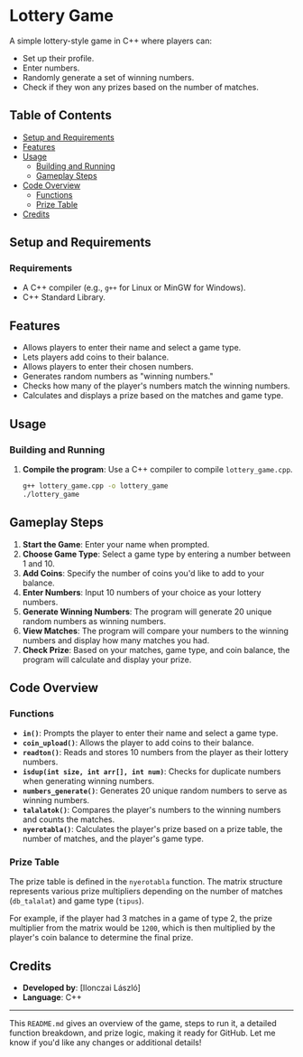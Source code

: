 # Lottery Game

A simple lottery-style game in C++ where players can:
- Set up their profile.
- Enter numbers.
- Randomly generate a set of winning numbers.
- Check if they won any prizes based on the number of matches.

## Table of Contents
- [Setup and Requirements](#setup-and-requirements)
- [Features](#features)
- [Usage](#usage)
  - [Building and Running](#building-and-running)
  - [Gameplay Steps](#gameplay-steps)
- [Code Overview](#code-overview)
  - [Functions](#functions)
  - [Prize Table](#prize-table)
- [Credits](#credits)

## Setup and Requirements

### Requirements
- A C++ compiler (e.g., `g++` for Linux or MinGW for Windows).
- C++ Standard Library.

## Features

- Allows players to enter their name and select a game type.
- Lets players add coins to their balance.
- Allows players to enter their chosen numbers.
- Generates random numbers as "winning numbers."
- Checks how many of the player's numbers match the winning numbers.
- Calculates and displays a prize based on the matches and game type.

## Usage

### Building and Running

1. **Compile the program**: Use a C++ compiler to compile `lottery_game.cpp`.
   ```bash
   g++ lottery_game.cpp -o lottery_game
   ./lottery_game

## Gameplay Steps

1. **Start the Game**: Enter your name when prompted.
2. **Choose Game Type**: Select a game type by entering a number between 1 and 10.
3. **Add Coins**: Specify the number of coins you'd like to add to your balance.
4. **Enter Numbers**: Input 10 numbers of your choice as your lottery numbers.
5. **Generate Winning Numbers**: The program will generate 20 unique random numbers as winning numbers.
6. **View Matches**: The program will compare your numbers to the winning numbers and display how many matches you had.
7. **Check Prize**: Based on your matches, game type, and coin balance, the program will calculate and display your prize.

## Code Overview

### Functions

- **`in()`**: Prompts the player to enter their name and select a game type.
- **`coin_upload()`**: Allows the player to add coins to their balance.
- **`readton()`**: Reads and stores 10 numbers from the player as their lottery numbers.
- **`isdup(int size, int arr[], int num)`**: Checks for duplicate numbers when generating winning numbers.
- **`numbers_generate()`**: Generates 20 unique random numbers to serve as winning numbers.
- **`talalatok()`**: Compares the player's numbers to the winning numbers and counts the matches.
- **`nyerotabla()`**: Calculates the player's prize based on a prize table, the number of matches, and the player's game type.

### Prize Table

The prize table is defined in the `nyerotabla` function. The matrix structure represents various prize multipliers depending on the number of matches (`db_talalat`) and game type (`tipus`).

For example, if the player had 3 matches in a game of type 2, the prize multiplier from the matrix would be `1200`, which is then multiplied by the player's coin balance to determine the final prize.

## Credits

- **Developed by**: [Ilonczai László]
- **Language**: C++

---

This `README.md` gives an overview of the game, steps to run it, a detailed function breakdown, and prize logic, making it ready for GitHub. Let me know if you'd like any changes or additional details!
